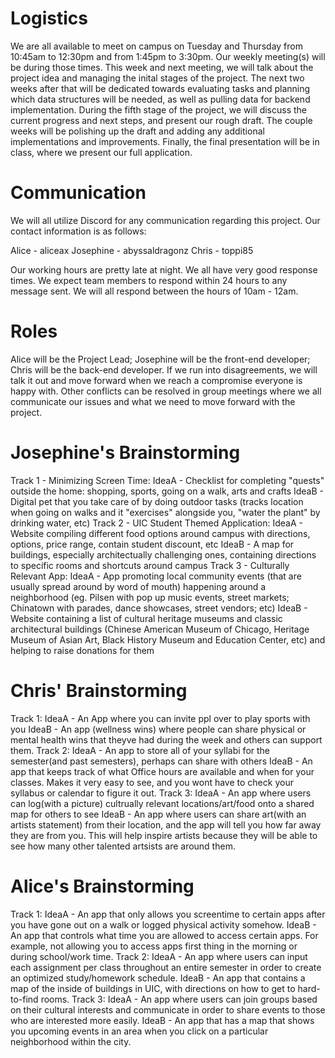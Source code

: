 # Logistics
We are all available to meet on campus on Tuesday and Thursday from 10:45am to 12:30pm and from 1:45pm to 3:30pm. Our weekly meeting(s) will be during those times. 
This week and next meeting, we will talk about the project idea and managing the inital stages of the project. The next two weeks after that will be dedicated towards evaluating tasks and planning which data structures will be needed, as well as pulling data for backend implementation. During the fifth stage of the project, we will discuss the current progress and next steps, and present our rough draft. The couple weeks will be polishing up the draft and adding any additional implementations and improvements. Finally, the final presentation will be in class, where we present our full application. 

# Communication
We will all utilize Discord for any communication regarding this project.
Our contact information is as follows:

Alice - aliceax
Josephine - abyssaldragonz
Chris - toppi85

Our working hours are pretty late at night.
We all have very good response times. We expect team members to respond within 24 hours to any message sent. We will all respond between the hours of 10am - 12am.

# Roles
Alice will be the Project Lead; Josephine will be the front-end developer; Chris will be the back-end developer. 
If we run into disagreements, we will talk it out and move forward when we reach a compromise everyone is happy with. Other conflicts can be resolved in group meetings where we all communicate our issues and what we need to move forward with the project.

# Josephine's Brainstorming
Track 1 - Minimizing Screen Time:
    IdeaA - Checklist for completing "quests" outside the home: shopping, sports, going on a walk, arts and crafts
    IdeaB - Digital pet that you take care of by doing outdoor tasks (tracks location when going on walks and it "exercises" alongside you, "water the plant" by drinking water, etc)
Track 2 - UIC Student Themed Application:
    IdeaA - Website compiling different food options around campus with directions, options, price range, contain student discount, etc
    IdeaB - A map for buildings, especially architectually challenging ones, containing directions to specific rooms and shortcuts around campus
Track 3 - Culturally Relevant App:
    IdeaA - App promoting local community events (that are usually spread around by word of mouth) happening around a neighborhood (eg. Pilsen with pop up music events, street markets; Chinatown with parades, dance showcases, street vendors; etc)
    IdeaB - Website containing a list of cultural heritage museums and classic architectural buildings (Chinese American Museum of Chicago, Heritage Museum of Asian Art, Black History Museum and Education Center, etc) and helping to raise donations for them
    
# Chris' Brainstorming
Track 1:
    IdeaA - An App where you can invite ppl over to play sports with you
    IdeaB - An app (wellness wins) where people can share physical or mental health wins that theyve had during the week and others can support them.
Track 2:
    IdeaA - An app to store all of your syllabi for the semester(and past semesters), perhaps can share with others
    IdeaB - An app that keeps track of what Office hours are available and when for your classes. Makes it very easy to see, and you wont have to check your syllabus or calendar to figure it out.
Track 3:
    IdeaA - An app where users can log(with a picture) cultrually relevant locations/art/food onto a shared map for others to see
    IdeaB - An app where users can share art(with an artists statement) from their location, and the app will tell you how far away they are from you. This will help inspire artists because they will be able to see how many other talented artsists are around them.

# Alice's Brainstorming
Track 1: 
    IdeaA - An app that only allows you screentime to certain apps after you have gone out on a walk or logged physical activity somehow.
    IdeaB - An app that controls what time you are allowed to access certain apps. For example, not allowing you to access apps first thing in the morning or during school/work time.
Track 2: 
    IdeaA - An app where users can input each assignment per class throughout an entire semester in order to create an optimized study/homework schedule.
    IdeaB - An app that contains a map of the inside of buildings in UIC, with directions on how to get to hard-to-find rooms.
Track 3:
    IdeaA - An app where users can join groups based on their cultural interests and communicate in order to share events to those who are interested more easily.
    IdeaB - An app that has a map that shows you upcoming events in an area when you click on a particular neighborhood within the city.
